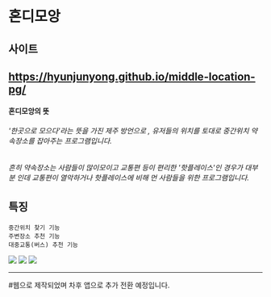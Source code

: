 혼디모앙
=============

## 사이트
https://hyunjunyong.github.io/middle-location-pg/
-------------

#### 혼디모앙의 뜻
###### '한곳으로 모으다'라는 뜻을 가진 제주 방언으로 , 유저들의 위치를 토대로 중간위치 약속장소를 잡아주는 프로그램입니다.
###### 흔히 약속장소는 사람들이 많이모이고 교통편 등이 편리한 '핫플레이스'인 경우가 대부분 인데 교통편이 열악하거나 핫플레이스에 비해 먼 사람들을 위한 프로그램입니다.
   
## 특징
    중간위치 찾기 기능
    주변장소 추천 기능
    대중교통(버스) 추천 기능
    
<img src="https://img.shields.io/badge/Javascript-ffb13b?style=flat-square&logo=javascript&logoColor=white"/></a>
<img src="https://img.shields.io/badge/css-1572B6?style=flat-square&logo=css3&logoColor=white"/></a>
<img src="https://img.shields.io/badge/HTML5-blueviolet?style=flat-square&logo=html5&logoColor=white"/></a>

* * *
 #웹으로 제작되었며 차후 앱으로 추가 전환 예정입니다.
